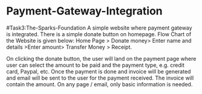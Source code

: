 # Payment-Gateway-Integration
#Task3:The-Sparks-Foundation
A simple website where payment gateway is integrated.
There is a simple donate button on homepage.
Flow Chart of the Website is given below: 
Home Page > Donate money> Enter name and details >Enter amount> Transfer Money > Receipt.

On clicking the donate button, the user will land on the payment page where user can select the amount to be paid and the payment type, e.g. credit card, Paypal, etc.
Once the payment is done and invoice will be generated and email will be sent to the user for the payment received. The invoice will contain the amount.
On any page / email, only basic information is needed.
